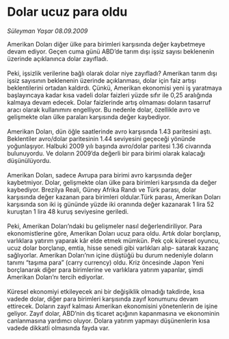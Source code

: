 # Dolar ucuz para oldu

*Süleyman Yaşar 08.09.2009*

<div class="taraf_structure_2col_1zq">
<div class="margen_n">



 <p>Amerikan Doları diğer ülke para birimleri karşısında değer kaybetmeye devam ediyor. Geçen cuma günü ABD’de tarım dışı işsiz sayısı beklenenin üzerinde açıklanınca dolar zayıfladı. <br/><br/>Peki, işsizlik verilerine bağlı olarak dolar niye zayıfladı? Amerikan tarım dışı işsiz sayısının beklenenin üzerinde açıklanması, dolar için faiz artışı beklentilerini ortadan kaldırdı. Çünkü, Amerikan ekonomisi yeni iş yaratmaya başlayıncaya kadar kısa vadeli dolar faizleri yüzde sıfır ile 0,25 aralığında kalmaya devam edecek. Dolar faizlerinde artış olmaması doların tasarruf aracı olarak kullanımını engelliyor. Bu nedenle dolar, özellikle avro ve gelişmekte olan ülke paraları karşısında değer kaybediyor. <br/><br/>Amerikan Doları, dün öğle saatlerinde avro karşısında 1.43 paritesini aştı. Beklentiler avro/dolar paritesinin 1.44 seviyesini geçeceği yönünde yoğunlaşıyor. Halbuki 2009 yılı başında avro/dolar paritesi 1.36 civarında bulunuyordu. Ve doların 2009’da değerli bir para birimi olarak kalacağı düşünülüyordu. <br/><br/>Amerikan Doları, sadece Avrupa para birimi avro karşısında değer kaybetmiyor. Dolar, gelişmekte olan ülke para birimleri karşısında da değer kaybediyor. Brezilya Reali, Güney Afrika Randı ve Türk parası, dolar karşısında değer kazanan para birimleri oldular.Türk parası, Amerikan Doları karşısında son iki iş gününde yüzde iki oranında değer kazanarak 1 lira 52 kuruştan 1 lira 48 kuruş seviyesine geriledi. <br/><br/>Peki, Amerikan Doları’ndaki bu gelişmeler nasıl değerlendiriliyor. Para ekonomistlerine göre, Amerikan Doları ucuz para oldu. Artık dolar borçlanıp, varlıklara yatırım yaparak kâr elde etmek mümkün. Pek çok küresel oyuncu, ucuz dolar borçlanıp, emtia, hisse senedi gibi varlıkları alıp- satarak kazanç sağlıyorlar. Amerikan Doları’nın içine düştüğü bu durum nedeniyle doların tanımı “taşıma para” (carry currency) oldu. Kriz öncesinde Japon Yeni borçlanarak diğer para birimlerine ve varlıklara yatırım yapanlar, şimdi Amerikan Doları’nı tercih ediyorlar. <br/><br/>Küresel ekonomiyi etkileyecek ani bir değişiklik olmadığı takdirde, kısa vadede dolar, diğer para birimleri karşısında zayıf konumunu devam ettirecek. Doların zayıf kalması Amerikan ekonomisini yönetenlerin de işine geliyor. Zayıf dolar, ABD’nin dış ticaret açığının kapanmasına ve ekonominin canlanmasına yardımcı oluyor. Dolara yatırım yapmayı düşünenlerin kısa vadede dikkatli olmasında fayda var. </p>
<br/>
<br/>
<br/>



<br/>


<div id="taraf_not">
</div>

</div>


</div>

